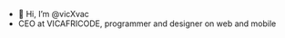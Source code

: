 - 👋 Hi, I’m @vicXvac
- CEO at VICAFRICODE, programmer and designer on web and mobile

<!---
vicXvac/vicXvac is a ✨ special ✨ repository because its `README.md` (this file) appears on your GitHub profile.
You can click the Preview link to take a look at your changes.
--->
